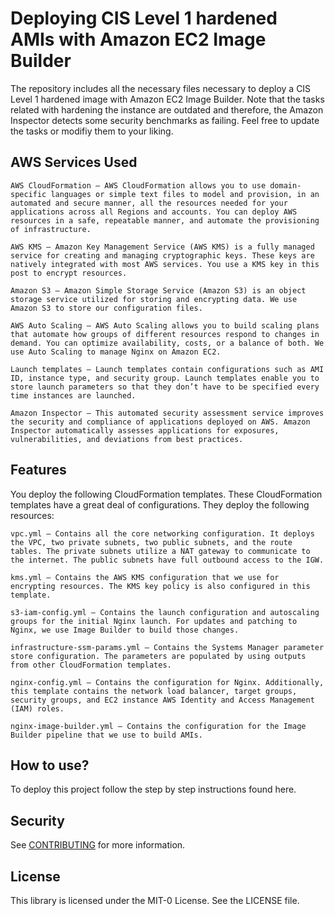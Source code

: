 # Deploying CIS Level 1 hardened AMIs with Amazon EC2 Image Builder
The repository includes all the necessary files necessary to deploy a CIS Level 1 hardened image with Amazon EC2 Image Builder. Note that the tasks related with hardening the instance are outdated and therefore, the Amazon Inspector detects some security benchmarks as failing. Feel free to update the tasks or modifiy them to your liking.

## AWS Services Used

    AWS CloudFormation – AWS CloudFormation allows you to use domain-specific languages or simple text files to model and provision, in an automated and secure manner, all the resources needed for your applications across all Regions and accounts. You can deploy AWS resources in a safe, repeatable manner, and automate the provisioning of infrastructure.

    AWS KMS – Amazon Key Management Service (AWS KMS) is a fully managed service for creating and managing cryptographic keys. These keys are natively integrated with most AWS services. You use a KMS key in this post to encrypt resources.

    Amazon S3 – Amazon Simple Storage Service (Amazon S3) is an object storage service utilized for storing and encrypting data. We use Amazon S3 to store our configuration files.

    AWS Auto Scaling – AWS Auto Scaling allows you to build scaling plans that automate how groups of different resources respond to changes in demand. You can optimize availability, costs, or a balance of both. We use Auto Scaling to manage Nginx on Amazon EC2.

    Launch templates – Launch templates contain configurations such as AMI ID, instance type, and security group. Launch templates enable you to store launch parameters so that they don’t have to be specified every time instances are launched.

    Amazon Inspector – This automated security assessment service improves the security and compliance of applications deployed on AWS. Amazon Inspector automatically assesses applications for exposures, vulnerabilities, and deviations from best practices.

## Features
You deploy the following CloudFormation templates. These CloudFormation templates have a great deal of configurations. They deploy the following resources:

    vpc.yml – Contains all the core networking configuration. It deploys the VPC, two private subnets, two public subnets, and the route tables. The private subnets utilize a NAT gateway to communicate to the internet. The public subnets have full outbound access to the IGW.

    kms.yml – Contains the AWS KMS configuration that we use for encrypting resources. The KMS key policy is also configured in this template.

    s3-iam-config.yml – Contains the launch configuration and autoscaling groups for the initial Nginx launch. For updates and patching to Nginx, we use Image Builder to build those changes.

    infrastructure-ssm-params.yml – Contains the Systems Manager parameter store configuration. The parameters are populated by using outputs from other CloudFormation templates.

    nginx-config.yml – Contains the configuration for Nginx. Additionally, this template contains the network load balancer, target groups, security groups, and EC2 instance AWS Identity and Access Management (IAM) roles.

    nginx-image-builder.yml – Contains the configuration for the Image Builder pipeline that we use to build AMIs.

## How to use?
To deploy this project follow the step by step instructions found here.

## Security

See [CONTRIBUTING](CONTRIBUTING.md#security-issue-notifications) for more information.

## License

This library is licensed under the MIT-0 License. See the LICENSE file.

